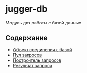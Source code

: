 # jugger-db

Модуль для работы с базой данных.

## Содержание

- [Объект соединения с базой](connection.md)
- [Пул запросов](connection-pool.md)
- [Построитель запросов](query-builder.md)
- [Результат запроса](query-result.md)
